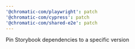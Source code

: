 ```yaml
---
'@chromatic-com/playwright': patch
'@chromatic-com/cypress': patch
'@chromatic-com/shared-e2e': patch
---
```


Pin Storybook dependencies to a specific version
